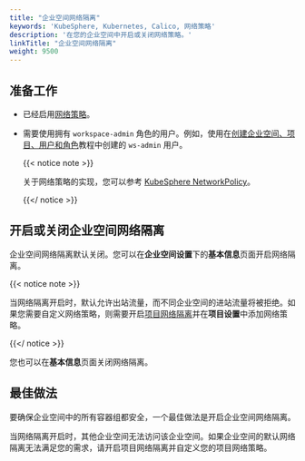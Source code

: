 ```yaml
---
title: "企业空间网络隔离"
keywords: 'KubeSphere, Kubernetes, Calico, 网络策略'
description: '在您的企业空间中开启或关闭网络策略。'
linkTitle: "企业空间网络隔离"
weight: 9500
---
```


## 准备工作

- 已经启用[网络策略](../../pluggable-components/network-policy/)。

- 需要使用拥有 `workspace-admin` 角色的用户。例如，使用在[创建企业空间、项目、用户和角色](../../quick-start/create-workspace-and-project/)教程中创建的 `ws-admin` 用户。

  {{< notice note >}}

  关于网络策略的实现，您可以参考 [KubeSphere NetworkPolicy](https://github.com/kubesphere/community/blob/master/sig-network/concepts-and-designs/kubesphere-network-policy.md)。

  {{</ notice >}}

## 开启或关闭企业空间网络隔离

企业空间网络隔离默认关闭。您可以在**企业空间设置**下的**基本信息**页面开启网络隔离。

{{< notice note >}}

当网络隔离开启时，默认允许出站流量，而不同企业空间的进站流量将被拒绝。如果您需要自定义网络策略，则需要开启[项目网络隔离](../../project-administration/project-network-isolation/)并在**项目设置**中添加网络策略。

{{</ notice >}}

您也可以在**基本信息**页面关闭网络隔离。

## 最佳做法

要确保企业空间中的所有容器组都安全，一个最佳做法是开启企业空间网络隔离。

当网络隔离开启时，其他企业空间无法访问该企业空间。如果企业空间的默认网络隔离无法满足您的需求，请开启项目网络隔离并自定义您的项目网络策略。
